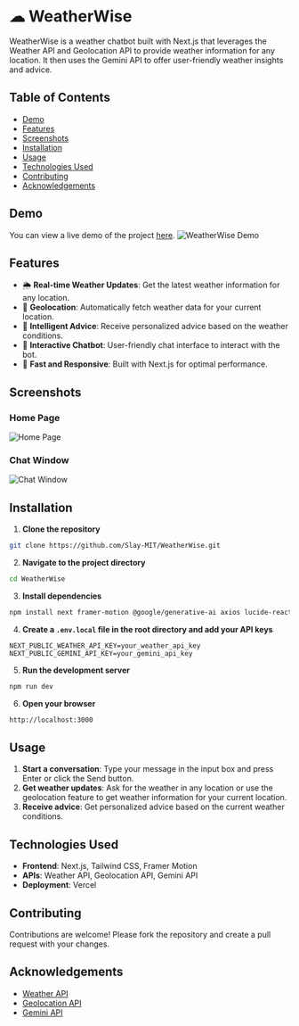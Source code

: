 # ☁ WeatherWise

WeatherWise is a weather chatbot built with Next.js that leverages the Weather API and Geolocation API to provide weather information for any location. It then uses the Gemini API to offer user-friendly weather insights and advice.


## Table of Contents

- [Demo](#demo)
- [Features](#features)
- [Screenshots](#screenshots)
- [Installation](#installation)
- [Usage](#usage)
- [Technologies Used](#technologies-used)
- [Contributing](#contributing)
- [Acknowledgements](#acknowledgements)


## Demo

You can view a live demo of the project [here](https://weather-wise-wanderer.vercel.app/).
![WeatherWise Demo](https://github.com/user-attachments/assets/44b1dd71-1271-472d-ab6e-72c24fc41dc8)


## Features

- 🌦️ **Real-time Weather Updates**: Get the latest weather information for any location.
- 📍 **Geolocation**: Automatically fetch weather data for your current location.
- 🤖 **Intelligent Advice**: Receive personalized advice based on the weather conditions.
- 💬 **Interactive Chatbot**: User-friendly chat interface to interact with the bot.
- 🚀 **Fast and Responsive**: Built with Next.js for optimal performance.


## Screenshots

### Home Page
![Home Page](https://github.com/user-attachments/assets/f302d4a4-ae1f-4d64-9388-e82b5e739e5d)

### Chat Window
![Chat Window](https://github.com/user-attachments/assets/dccc3449-636d-495d-b390-aa124b1b0e21)


## Installation

1. **Clone the repository**

```sh
git clone https://github.com/Slay-MIT/WeatherWise.git
```

2. **Navigate to the project directory**

```sh
cd WeatherWise
```

3. **Install dependencies**

```sh
npm install next framer-motion @google/generative-ai axios lucide-react
```

4. **Create a `.env.local` file in the root directory and add your API keys**

```env
NEXT_PUBLIC_WEATHER_API_KEY=your_weather_api_key
NEXT_PUBLIC_GEMINI_API_KEY=your_gemini_api_key
```

5. **Run the development server**

```sh
npm run dev
```

6. **Open your browser**

```sh
http://localhost:3000
```


## Usage

1. **Start a conversation**: Type your message in the input box and press Enter or click the Send button.
2. **Get weather updates**: Ask for the weather in any location or use the geolocation feature to get weather information for your current location.
3. **Receive advice**: Get personalized advice based on the current weather conditions.


## Technologies Used

- **Frontend**: Next.js, Tailwind CSS, Framer Motion
- **APIs**: Weather API, Geolocation API, Gemini API
- **Deployment**: Vercel


## Contributing

Contributions are welcome! Please fork the repository and create a pull request with your changes.


## Acknowledgements

- [Weather API](https://openweathermap.org/api)
- [Geolocation API](https://openweathermap.org/api)
- [Gemini API](https://ai.google.dev/)
